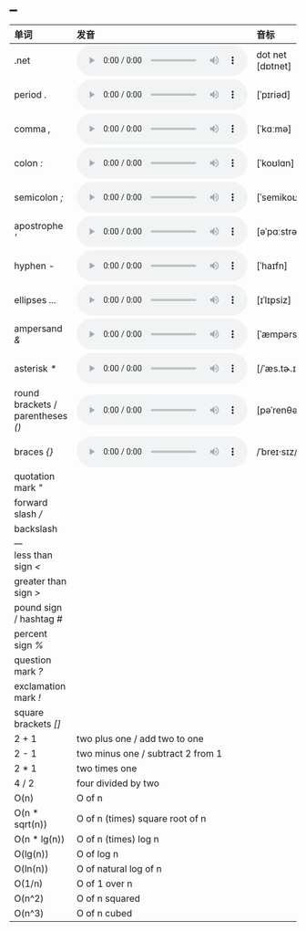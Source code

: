 
# _

| 单词  | 发音 | 音标 |
| :-- | :-- | :-- |
| .net | <audio src="/public/audio/dot-net.mp3" controls="controls" controlslist="nodownload"></audio> | dot net [dɒtnet] |
| period _._ | <audio src="/public/audio/period.mp3" controls="controls" controlslist="nodownload"></audio> | [ˈpɪriəd] |
| comma _,_ | <audio src="/public/audio/comma.mp3" controls="controls" controlslist="nodownload"></audio> | [ˈkɑːmə] |
| colon _:_ | <audio src="/public/audio/colon.mp3" controls="controls" controlslist="nodownload"></audio> | [ˈkoʊlɑn] |
| semicolon _;_ | <audio src="/public/audio/semicolon.mp3" controls="controls" controlslist="nodownload"></audio> | [ˈsemikoʊlən] |
| apostrophe _'_ | <audio src="/public/audio/apostrophe.mp3" controls="controls" controlslist="nodownload"></audio> | [əˈpɑːstrəfi] |
| hyphen _-_ | <audio src="/public/audio/hyphen.mp3" controls="controls" controlslist="nodownload"></audio> | [ˈhaɪfn] |
| ellipses _..._ | <audio src="/public/audio/ellipses.mp3" controls="controls" controlslist="nodownload"></audio> | [ɪˈlɪpsiz] |
| ampersand _&_ | <audio src="/public/audio/ampersand.mp3" controls="controls" controlslist="nodownload"></audio> | [ˈæmpərsænd] |
| asterisk _*_ | <audio src="/public/audio/asterisk.mp3" controls="controls" controlslist="nodownload"></audio> | [/ˈæs.tɚ.ɪsk/] |
| round brackets / parentheses _()_ | <audio src="/public/audio/parentheses.mp3" controls="controls" controlslist="nodownload"></audio> | [pəˈrenθəsiːz] |
| braces _{}_ | <audio src="/public/audio/braces.mp3" controls="controls" controlslist="nodownload"></audio> | /ˈbreɪ·sɪz/ |
| quotation mark _"_ |  |  |
| forward slash _/_ |  |  |
| backslash _\_ |  |  |
| less than sign _<_ |  |  |
| greater than sign _>_ |  |  |
| pound sign / hashtag _#_ |  |  |
| percent sign _%_ |  |  |
| question mark _?_ |  |  |
| exclamation mark _!_ |  |  |
| square brackets _[]_ |  |  |
| 2 + 1 | two plus one / add two to one |  |
| 2 - 1 | two minus one / subtract 2 from 1 |  |
| 2 * 1 | two times one |  |
| 4 / 2 | four divided by two |  |
| O(n) | O of n |  |
| O(n * sqrt(n)) | O of n (times) square root of n |  |
| O(n * lg(n)) | O of n (times) log n |  |
| O(lg(n)) | O of log n |  |
| O(ln(n)) | O of natural log of n |  |
| O(1/n) | O of 1 over n |  |
| O(n^2) | O of n squared |  |
| O(n^3) | O of n cubed |  |
